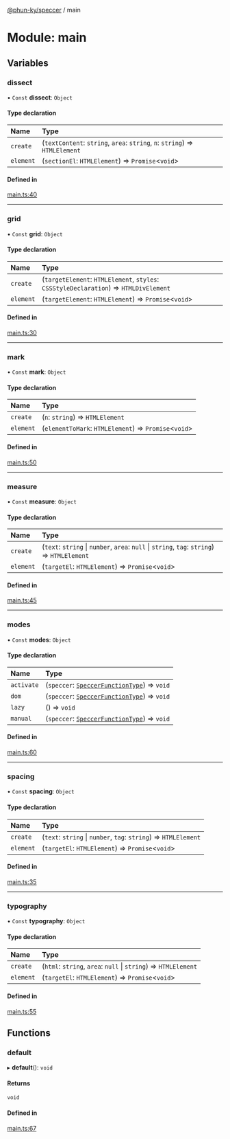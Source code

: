 [@phun-ky/speccer](../README.md) / main

# Module: main

## Variables

### dissect

• `Const` **dissect**: `Object`

#### Type declaration

| Name | Type |
| :------ | :------ |
| `create` | (`textContent`: `string`, `area`: `string`, `n`: `string`) => `HTMLElement` |
| `element` | (`sectionEl`: `HTMLElement`) => `Promise`\<`void`\> |

#### Defined in

[main.ts:40](https://github.com/phun-ky/speccer/blob/main/src/main.ts#L40)

___

### grid

• `Const` **grid**: `Object`

#### Type declaration

| Name | Type |
| :------ | :------ |
| `create` | (`targetElement`: `HTMLElement`, `styles`: `CSSStyleDeclaration`) => `HTMLDivElement` |
| `element` | (`targetElement`: `HTMLElement`) => `Promise`\<`void`\> |

#### Defined in

[main.ts:30](https://github.com/phun-ky/speccer/blob/main/src/main.ts#L30)

___

### mark

• `Const` **mark**: `Object`

#### Type declaration

| Name | Type |
| :------ | :------ |
| `create` | (`n`: `string`) => `HTMLElement` |
| `element` | (`elementToMark`: `HTMLElement`) => `Promise`\<`void`\> |

#### Defined in

[main.ts:50](https://github.com/phun-ky/speccer/blob/main/src/main.ts#L50)

___

### measure

• `Const` **measure**: `Object`

#### Type declaration

| Name | Type |
| :------ | :------ |
| `create` | (`text`: `string` \| `number`, `area`: ``null`` \| `string`, `tag`: `string`) => `HTMLElement` |
| `element` | (`targetEl`: `HTMLElement`) => `Promise`\<`void`\> |

#### Defined in

[main.ts:45](https://github.com/phun-ky/speccer/blob/main/src/main.ts#L45)

___

### modes

• `Const` **modes**: `Object`

#### Type declaration

| Name | Type |
| :------ | :------ |
| `activate` | (`speccer`: [`SpeccerFunctionType`](types_speccer.md#speccerfunctiontype)) => `void` |
| `dom` | (`speccer`: [`SpeccerFunctionType`](types_speccer.md#speccerfunctiontype)) => `void` |
| `lazy` | () => `void` |
| `manual` | (`speccer`: [`SpeccerFunctionType`](types_speccer.md#speccerfunctiontype)) => `void` |

#### Defined in

[main.ts:60](https://github.com/phun-ky/speccer/blob/main/src/main.ts#L60)

___

### spacing

• `Const` **spacing**: `Object`

#### Type declaration

| Name | Type |
| :------ | :------ |
| `create` | (`text`: `string` \| `number`, `tag`: `string`) => `HTMLElement` |
| `element` | (`targetEl`: `HTMLElement`) => `Promise`\<`void`\> |

#### Defined in

[main.ts:35](https://github.com/phun-ky/speccer/blob/main/src/main.ts#L35)

___

### typography

• `Const` **typography**: `Object`

#### Type declaration

| Name | Type |
| :------ | :------ |
| `create` | (`html`: `string`, `area`: ``null`` \| `string`) => `HTMLElement` |
| `element` | (`targetEl`: `HTMLElement`) => `Promise`\<`void`\> |

#### Defined in

[main.ts:55](https://github.com/phun-ky/speccer/blob/main/src/main.ts#L55)

## Functions

### default

▸ **default**(): `void`

#### Returns

`void`

#### Defined in

[main.ts:67](https://github.com/phun-ky/speccer/blob/main/src/main.ts#L67)
